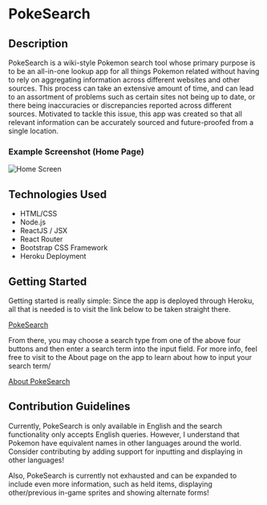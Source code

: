 # PokeSearch

## Description
PokeSearch is a wiki-style Pokemon search tool whose primary purpose is to be an all-in-one lookup app for all things Pokemon related without having to rely on aggregating information across different websites and other sources. This process can take an extensive amount of time, and can lead to an assortment of problems such as certain sites not being up to date, or there being inaccuracies or discrepancies reported across different sources. Motivated to tackle this issue, this app was created so that all relevant information can be accurately sourced and future-proofed from a single location.

### Example Screenshot (Home Page)

![Home Screen](https://i.imgur.com/mKzXUGR.png)

## Technologies Used

- HTML/CSS
- Node.js
- ReactJS / JSX
- React Router
- Bootstrap CSS Framework
- Heroku Deployment

## Getting Started

Getting started is really simple: Since the app is deployed through Heroku, all that is needed is to visit the link below to be taken straight there.

[PokeSearch](https://pokesearch-app.herokuapp.com/)

From there, you may choose a search type from one of the above four buttons and then enter a search term into the input field. For more info, feel free to visit to the About page on the app to learn about how to input your search term/

[About PokeSearch](https://pokesearch-app.herokuapp.com/about)

## Contribution Guidelines

Currently, PokeSearch is only available in English and the search functionality only accepts English queries. However, I understand that Pokemon have equivalent names in other languages around the world. Consider contributing by adding support for inputting and displaying in other languages!

Also, PokeSearch is currently not exhausted and can be expanded to include even more information, such as held items, displaying other/previous in-game sprites and showing alternate forms!